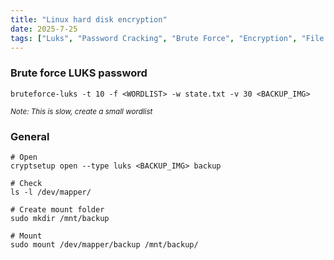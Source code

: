```yaml
---
title: "Linux hard disk encryption"
date: 2025-7-25
tags: ["Luks", "Password Cracking", "Brute Force", "Encryption", "File Encryption", "Linux Hard Disk Encryption", "Mount File System"]
---
```


### Brute force LUKS password

```console
bruteforce-luks -t 10 -f <WORDLIST> -w state.txt -v 30 <BACKUP_IMG>
```

<small>*Note: This is slow, create a small wordlist*</small>

### General

```console
# Open
cryptsetup open --type luks <BACKUP_IMG> backup
```

```console
# Check
ls -l /dev/mapper/
```

```console
# Create mount folder
sudo mkdir /mnt/backup
```

```console
# Mount
sudo mount /dev/mapper/backup /mnt/backup/
```
